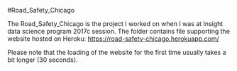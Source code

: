 #Road_Safety_Chicago

The Road_Safety_Chicago is the project I worked on when I was at Insight data science program 2017c session. 
The folder contains file supporting the website hosted on Heroku:
https://road-safety-chicago.herokuapp.com/

Please note that the loading of the website for the first time usually takes a bit longer (30 seconds).
